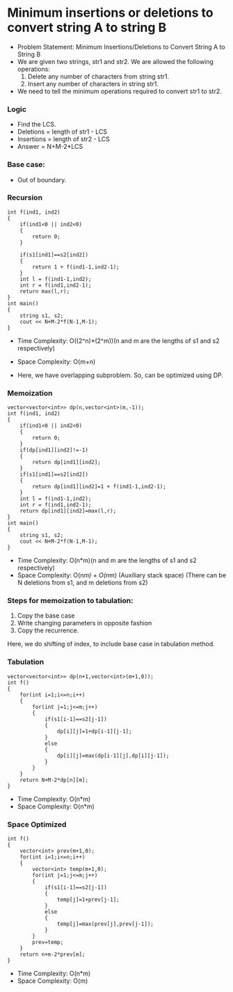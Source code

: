 # Minimum insertions or deletions to convert string A to string B
- Problem Statement: Minimum Insertions/Deletions to Convert String A to String B
- We are given two strings, str1 and str2. We are allowed the following operations:
  1. Delete any number of characters from string str1.
  2. Insert any number of characters in string str1.
- We need to tell the minimum operations required to convert str1 to str2.

### Logic
- Find the LCS.
- Deletions = length of str1 - LCS
- Insertions = length of str2 - LCS
- Answer = N+M-2*LCS

### Base case:
- Out of boundary.

### Recursion
```
int f(ind1, ind2)
{
    if(ind1<0 || ind2<0)
    {
        return 0;
    }

    if(s1[ind1]==s2[ind2])
    {
        return 1 + f(ind1-1,ind2-1);
    }
    int l = f(ind1-1,ind2);
    int r = f(ind1,ind2-1);
    return max(l,r);
}
int main()
{
    string s1, s2;
    cout << N+M-2*f(N-1,M-1);
}

```
- Time Complexity: O((2^n)*(2^m))(n and m are the lengths of s1 and s2 respectively)
- Space Complexity: O(m+n)

- Here, we have overlapping subproblem. So, can be optimized using DP.
### Memoization
```
vector<vector<int>> dp(n,vector<int>(m,-1));
int f(ind1, ind2)
{
    if(ind1<0 || ind2<0)
    {
        return 0;
    }
    if(dp[ind1][ind2]!=-1)
    {
        return dp[ind1][ind2];
    }
    if(s1[ind1]==s2[ind2])
    {
        return dp[ind1][ind2]=1 + f(ind1-1,ind2-1);
    }
    int l = f(ind1-1,ind2);
    int r = f(ind1,ind2-1);
    return dp[ind1][ind2]=max(l,r);
}
int main()
{
    string s1, s2;
    cout << N+M-2*f(N-1,M-1);
}
```
- Time Complexity: O(n*m)(n and m are the lengths of s1 and s2 respectively)
- Space Complexity: O(n*m) + O(n*m) (Auxiliary stack space) (There can be N deletions from s1, and m deletions from s2)
 
### Steps for memoization to tabulation:
1. Copy the base case
2. Write changing parameters in opposite fashion
3. Copy the recurrence.

Here, we do shifting of index, to include base case in tabulation method.


### Tabulation
```
vector<vector<int>> dp(n+1,vector<int>(m+1,0));
int f()
{
    for(int i=1;i<=n;i++)
    {
        for(int j=1;j<=m;j++)
        {
            if(s1[i-1]==s2[j-1])
            {
                dp[i][j]=1+dp[i-1][j-1];
            }
            else
            {
                dp[i][j]=max(dp[i-1][j],dp[i][j-1]);
            }
        }
    }
    return N+M-2*dp[n][m];
}
```
- Time Complexity: O(n*m)
- Space Complexity: O(n*m)

### Space Optimized
```
int f()
{
    vector<int> prev(m+1,0);
    for(int i=1;i<=n;i++)
    {
        vector<int> temp(m+1,0);
        for(int j=1;j<=m;j++)
        {
            if(s1[i-1]==s2[j-1])
            {
                temp[j]=1+prev[j-1];
            }
            else
            {
                temp[j]=max(prev[j],prev[j-1]);
            }
        }
        prev=temp;
    }
    return n+m-2*prev[m];
}
```
- Time Complexity: O(n*m)
- Space Complexity: O(m)
